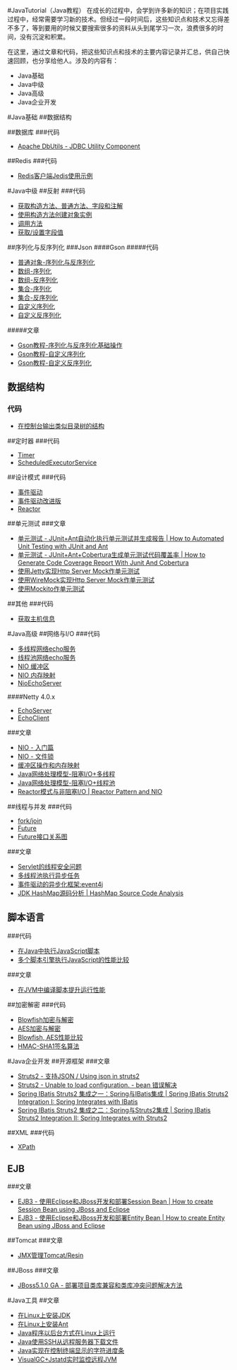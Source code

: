 #JavaTutorial（Java教程）
在成长的过程中，会学到许多新的知识；在项目实践过程中，经常需要学习新的技术。但经过一段时间后，这些知识点和技术又忘得差不多了，等到要用的时候又要搜索很多的资料从头到尾学习一次，浪费很多的时间，没有沉淀和积累。

在这里，通过文章和代码，把这些知识点和技术的主要内容记录并汇总，供自己快速回顾，也分享给他人。涉及的内容有：
* Java基础
* Java中级
* Java高级
* Java企业开发

#Java基础
##数据结构

##数据库
###代码
* [Apache DbUtils - JDBC Utility Component](src/cn/aofeng/demo/dbutils)

##Redis
###代码
* [Redis客户端Jedis使用示例](src/cn/aofeng/demo/redis/JedisDemo.java)


#Java中级
##反射
###代码
* [获取构造方法、普通方法、字段和注解](src/cn/aofeng/demo/java/lang/reflect/ClassAnalyze.java)
* [使用构造方法创建对象实例](src/cn/aofeng/demo/java/lang/reflect/CreateInstance.java)
* [调用方法](src/cn/aofeng/demo/java/lang/reflect/InvokeMethod.java)
* [获取/设置字段值](src/cn/aofeng/demo/java/lang/reflect/InvokeField.java)

##序列化与反序列化
###Json
####Gson
#####代码
* [普通对象-序列化与反序列化](src/cn/aofeng/demo/json/gson/SimpleObjectSerialize.java)
* [数组-序列化](src/cn/aofeng/demo/json/gson/ArraySerialize.java)
* [数组-反序列化](src/cn/aofeng/demo/json/gson/ArrayDeserialize.java)
* [集合-序列化](src/cn/aofeng/demo/json/gson/CollectionsSerialize.java)
* [集合-反序列化](src/cn/aofeng/demo/json/gson/CollectionDeserialize.java)
* [自定义序列化](src/cn/aofeng/demo/json/gson/CustomSerialize.java)
* [自定义反序列化](src/cn/aofeng/demo/json/gson/CustomDeserialize.java)

#####文章
* [Gson教程-序列化与反序列化基础操作](http://aofengblog.com/2015/08/12/Gson-%E5%BA%8F%E5%88%97%E5%8C%96%E4%B8%8E%E5%8F%8D%E5%BA%8F%E5%88%97%E5%8C%96%E5%9F%BA%E7%A1%80%E6%93%8D%E4%BD%9C/)
* [Gson教程-自定义序列化](http://aofengblog.com/2015/08/14/Gson-%E8%87%AA%E5%AE%9A%E4%B9%89%E5%BA%8F%E5%88%97%E5%8C%96/)
* [Gson教程-自定义反序列化](http://aofengblog.com/2015/08/17/Gson-%E8%87%AA%E5%AE%9A%E4%B9%89%E5%8F%8D%E5%BA%8F%E5%88%97%E5%8C%96/)

## 数据结构
### 代码
* [在控制台输出类似目录树的结构](src/cn/aofeng/demo/tree)

##定时器
###代码
* [Timer](src/cn/aofeng/demo/java/util/timer/TimerDemo.java)
* [ScheduledExecutorService](src/cn/aofeng/demo/java/util/concurret/ScheduledExecutorServiceDemo.java)

##设计模式
###代码
* [事件驱动](src/cn/aofeng/demo/eventdriver_normal)
* [事件驱动改进版](src/cn/aofeng/demo/eventdriver_improve)
* [Reactor](src/cn/aofeng/demo/reactor)

##单元测试
###文章
* [单元测试 - JUnit+Ant自动化执行单元测试并生成报告 | How to Automated Unit Testing with JUnit and Ant](http://aofengblog.com/2013/02/27/%E5%8D%95%E5%85%83%E6%B5%8B%E8%AF%95-JUnit-Ant%E8%87%AA%E5%8A%A8%E5%8C%96%E6%89%A7%E8%A1%8C%E5%8D%95%E5%85%83%E6%B5%8B%E8%AF%95%E5%B9%B6%E7%94%9F%E6%88%90%E6%8A%A5%E5%91%8A/)
* [单元测试 - JUnit+Ant+Cobertura生成单元测试代码覆盖率 | How to Generate Code Coverage Report With Junit And Cobertura](http://aofengblog.com/2013/02/27/%E5%8D%95%E5%85%83%E6%B5%8B%E8%AF%95-JUnit-Ant-Cobertura%E7%94%9F%E6%88%90%E5%8D%95%E5%85%83%E6%B5%8B%E8%AF%95%E4%BB%A3%E7%A0%81%E8%A6%86%E7%9B%96%E7%8E%87/)
* [使用Jetty实现Http Server Mock作单元测试](src/cn/aofeng/demo/jetty)
* [使用WireMock实现Http Server Mock作单元测试](src/cn/aofeng/demo/wiremock)
* [使用Mockito作单元测试](src/cn/aofeng/demo/mockito)

##其他
###代码
* [获取主机信息](src/cn/aofeng/demo/misc/GetHostInfo.java)

#Java高级
##网络与I/O
###代码
* [多线程网络echo服务](src/cn/aofeng/demo/io/MultiThreadEchoServer.java)
* [线程池网络echo服务](src/cn/aofeng/demo/io/ThreadPoolEchoServer.java)
* [NIO 缓冲区](src/cn/aofeng/demo/nio/BufferIO.java)
* [NIO 内存映射](src/cn/aofeng/demo/nio/MemoryMapper.java)
* [NioEchoServer](src/cn/aofeng/demo/nio/NioEchoServer.java)

####Netty 4.0.x
* [EchoServer](src/cn/aofeng/demo/netty40x/echo/EchoServer.java)
* [EchoClient](src/cn/aofeng/demo/netty40x/echo/EchoClient.java)

###文章
* [NIO - 入门篇](http://aofengblog.com/2008/10/21/Java-NIO%E5%85%A5%E9%97%A8%E7%AF%87/)
* [NIO - 文件锁](http://aofengblog.com/2008/10/27/Java-NIO%E6%96%87%E4%BB%B6%E9%94%81/)
* [缓冲区操作和内存映射](http://aofengblog.com/2013/09/29/Java-%E7%BC%93%E5%86%B2%E5%8C%BA%E6%93%8D%E4%BD%9C%E5%92%8C%E5%86%85%E5%AD%98%E6%98%A0%E5%B0%84/)
* [Java网络处理模型-阻塞I/O+多线程](http://aofengblog.com/2013/10/22/Java%E7%BD%91%E7%BB%9C%E5%A4%84%E7%90%86%E6%A8%A1%E5%9E%8B-%E9%98%BB%E5%A1%9EI-O-%E5%A4%9A%E7%BA%BF%E7%A8%8B/)
* [Java网络处理模型-阻塞I/O+线程池](http://aofengblog.com/2013/10/24/Java%E7%BD%91%E7%BB%9C%E5%A4%84%E7%90%86%E6%A8%A1%E5%9E%8B-%E9%98%BB%E5%A1%9EI-O-%E7%BA%BF%E7%A8%8B%E6%B1%A0/)
* [Reactor模式与非阻塞I/O | Reactor Pattern and NIO](http://aofengblog.com/2013/11/04/Reactor%E6%A8%A1%E5%BC%8F%E4%B8%8E%E9%9D%9E%E9%98%BB%E5%A1%9EI-O/)

##线程与并发
###代码
* [fork/join](src/cn/aofeng/demo/java/util/forkjoin/HelloForkJoin.java)
* [Future](src/cn/aofeng/demo/java/util/future/HelloFuture.java)
* [Future接口关系图](src/cn/aofeng/demo/java/util/future/Future.ucls)

###文章
* [Servlet的线程安全问题](http://aofengblog.com/2008/11/16/Servlet%E7%9A%84%E7%BA%BF%E7%A8%8B%E5%AE%89%E5%85%A8%E9%97%AE%E9%A2%98/)
* [多线程池执行异步任务](http://aofengblog.com/2014/03/31/%E5%A4%9A%E7%BA%BF%E7%A8%8B%E6%B1%A0%E6%89%A7%E8%A1%8C%E5%BC%82%E6%AD%A5%E4%BB%BB%E5%8A%A1/)
* [事件驱动的异步化框架:event4j](http://aofengblog.blog.163.com/blog/static/63170212014102463624267/)
* [JDK HashMap源码分析 | HashMap Source Code Analysis](http://aofengblog.com/2014/08/14/JDK-HashMap%E6%BA%90%E7%A0%81%E5%88%86%E6%9E%90/)

## 脚本语言
###代码
* [在Java中执行JavaScript脚本](src/cn/aofeng/demo/script/ScriptRunPerformence.java)
* [多个脚本引擎执行JavaScript的性能比较](src/cn/aofeng/demo/script/MultiScriptEngineCompare.java)

###文章
* [在JVM中编译脚本提升运行性能](http://aofengblog.com/2013/12/12/%E5%9C%A8JVM%E4%B8%AD%E7%BC%96%E8%AF%91%E8%84%9A%E6%9C%AC%E6%8F%90%E5%8D%87%E6%80%A7%E8%83%BD/)

##加密解密
###代码
* [Blowfish加密与解密](src/cn/aofeng/demo/encrypt/Blowfish.java)
* [AES加密与解密](src/cn/aofeng/demo/encrypt/AES.java)
* [Blowfish, AES性能比较](src/cn/aofeng/demo/encrypt/PerformanceCompare.java)
* [HMAC-SHA1签名算法](src/cn/aofeng/demo/encrypt/HmacSha1.java)

#Java企业开发
##开源框架
###文章
* [Struts2 - 支持JSON / Using json in struts2](http://aofengblog.com/2010/08/23/Struts2-%E6%94%AF%E6%8C%81JSON/)
* [Struts2 - Unable to load configuration. - bean 错误解决](http://aofengblog.blog.163.com/blog/static/631702120103184042768/)
* [Spring IBatis Struts2 集成之一：Spring与IBatis集成 | Spring IBatis Struts2 Integration I: Spring Integrates with IBatis](http://aofengblog.com/2011/03/19/Spring-IBatis-Struts2-%E9%9B%86%E6%88%90%E4%B9%8B%E4%B8%80%EF%BC%9ASpring%E4%B8%8EIBatis%E9%9B%86%E6%88%90/)
* [Spring IBatis Struts2 集成之二：Spring与Struts2集成 | Spring IBatis Struts2 Integration II: Spring Integrates with Struts2](http://aofengblog.com/2011/03/22/Spring-IBatis-Struts2-%E9%9B%86%E6%88%90%E4%B9%8B%E4%BA%8C%EF%BC%9ASpring%E4%B8%8EStruts2%E9%9B%86%E6%88%90/)

##XML
###代码
* [XPath](src/cn/aofeng/demo/xml/XPathDemo.java)

## EJB
###文章
* [EJB3 - 使用Eclipse和JBoss开发和部署Session Bean | How to create Session Bean using JBoss and Eclipse](http://aofengblog.com/2011/03/14/EJB3-%E4%BD%BF%E7%94%A8Eclipse%E5%92%8CJBoss%E5%BC%80%E5%8F%91%E5%92%8C%E9%83%A8%E7%BD%B2Session-Bean/)
* [EJB3 - 使用Eclipse和JBoss开发和部署Entity Bean | How to create Entity Bean using JBoss and Eclipse](http://aofengblog.com/2011/03/14/EJB3-%E4%BD%BF%E7%94%A8Eclipse%E5%92%8CJBoss%E5%BC%80%E5%8F%91%E5%92%8C%E9%83%A8%E7%BD%B2Entity-Bean/)

##Tomcat
###文章
* [JMX管理Tomcat/Resin](http://aofengblog.blog.163.com/blog/static/6317021200871711013857/)

##JBoss
###文章
* [JBoss5.1.0 GA - 部署项目类库兼容和类库冲突问题解决方法](http://aofengblog.blog.163.com/blog/static/631702120113674626533/)


#Java工具
##文章
* [在Linux上安装JDK](http://aofengblog.com/2008/11/17/%E5%9C%A8Linux%E4%B8%8A%E5%AE%89%E8%A3%85JDK/)
* [在Linux上安装Ant](http://aofengblog.blog.163.com/blog/static/631702120081017113327582/)
* [Java程序以后台方式在Linux上运行](http://aofengblog.blog.163.com/blog/static/631702120081014104934762/)
* [Java使用SSH从远程服务器下载文件](http://aofengblog.blog.163.com/blog/static/6317021201362975846986/)
* [Java实现在控制终端显示的字符进度条](http://aofengblog.com/2013/07/27/Java-%E5%AE%9E%E7%8E%B0%E5%9C%A8%E6%8E%A7%E5%88%B6%E7%BB%88%E7%AB%AF%E6%98%BE%E7%A4%BA%E7%9A%84%E5%AD%97%E7%AC%A6%E8%BF%9B%E5%BA%A6%E6%9D%A1/)
* [VisualGC+Jstatd实时监控远程JVM](http://aofengblog.com/2013/06/29/Java-VisualGC-Jstatd%E5%AE%9E%E6%97%B6%E7%9B%91%E6%8E%A7%E8%BF%9C%E7%A8%8BJVM/)
